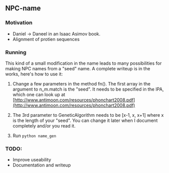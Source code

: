 ## NPC-name

### Motivation
* Daniel -> Daneel in an Isaac Asimov book.
* Alignment of protien sequences

### Running
This kind of a small modification in the name leads to many possibilities for making NPC names from a "seed" name.
A complete writeup is in the works, here's how to use it:

1. Change a few parameters in the method fn(). The first array in the argument to n_m.match is the "seed". It needs to be specified in the IPA, which one can look up at [http://www.antimoon.com/resources/phonchart2008.pdf](http://www.antimoon.com/resources/phonchart2008.pdf)

2. The 3rd parameter to GeneticAlgorithm needs to be [x-1, x, x+1] where x is the length of your "seed". You can change it later when I document completely and/or you read it.

3. Run
```python name_gen```

### TODO:
* Improve useability
* Documentation and writeup